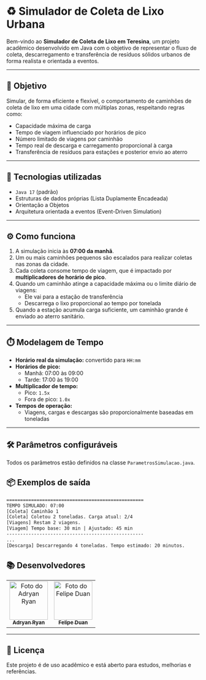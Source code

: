 # ♻️ Simulador de Coleta de Lixo Urbana

Bem-vindo ao **Simulador de Coleta de Lixo em Teresina**, um projeto acadêmico desenvolvido em Java com o objetivo de representar o fluxo de coleta, descarregamento e transferência de resíduos sólidos urbanos de forma realista e orientada a eventos.

---

## 🚀 Objetivo

Simular, de forma eficiente e flexível, o comportamento de caminhões de coleta de lixo em uma cidade com múltiplas zonas, respeitando regras como:

- Capacidade máxima de carga
- Tempo de viagem influenciado por horários de pico
- Número limitado de viagens por caminhão
- Tempo real de descarga e carregamento proporcional à carga
- Transferência de resíduos para estações e posterior envio ao aterro

---

## 🧠 Tecnologias utilizadas

- `Java 17` (padrão)
- Estruturas de dados próprias (Lista Duplamente Encadeada)
- Orientação a Objetos
- Arquitetura orientada a eventos (Event-Driven Simulation)

---

## ⚙️ Como funciona

1. A simulação inicia às **07:00 da manhã**.
2. Um ou mais caminhões pequenos são escalados para realizar coletas nas zonas da cidade.
3. Cada coleta consome tempo de viagem, que é impactado por **multiplicadores de horário de pico**.
4. Quando um caminhão atinge a capacidade máxima ou o limite diário de viagens:
   - Ele vai para a estação de transferência
   - Descarrega o lixo proporcional ao tempo por tonelada
5. Quando a estação acumula carga suficiente, um caminhão grande é enviado ao aterro sanitário.

---

## ⏱️ Modelagem de Tempo

- **Horário real da simulação:** convertido para `HH:mm`
- **Horários de pico:**
  - Manhã: 07:00 às 09:00
  - Tarde: 17:00 às 19:00
- **Multiplicador de tempo:**
  - Pico: `1.5x`
  - Fora de pico: `1.0x`
- **Tempos de operação:**
  - Viagens, cargas e descargas são proporcionalmente baseadas em toneladas

---

## 🛠️ Parâmetros configuráveis

Todos os parâmetros estão definidos na classe `ParametrosSimulacao.java`.

## 📦 Exemplos de saída

```txt
==================================================
TEMPO SIMULADO: 07:00
[Coleta] Caminhão 1
[Coleta] Coletou 2 toneladas. Carga atual: 2/4
[Viagens] Restam 2 viagens.
[Viagem] Tempo base: 30 min | Ajustado: 45 min
--------------------------------------------------
...
[Descarga] Descarregando 4 toneladas. Tempo estimado: 20 minutos.
```
## 📚 Desenvolvedores

<table>
  <tr>
    <td align="center"><a href="https://github.com/Adryanrr"><img src="https://github.com/Adryanrr.png" width="100px;" alt="Foto do Adryan Ryan"/><br /><sub><b>Adryan Ryan</b></sub></a></td>
    <td align="center"><a href="https://github.com/Adryanrr"><img src="https://github.com/FelipeDuan.png" width="100px;" alt="Foto do Felipe Duan"/><br /><sub><b>Felipe Duan</b></sub></a></td>
  </tr>
</table>

---

## 📝 Licença

Este projeto é de uso acadêmico e está aberto para estudos, melhorias e referências.
